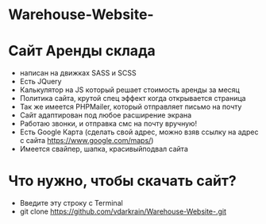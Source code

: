 # Warehouse-Website-

# Сайт Аренды склада

- написан на движках SASS и SCSS
- Есть JQuery
- Калькулятор на JS который решает стоимость аренды за месяц
- Политика сайта, крутой спец эффект когда открывается страница
- Так же имеется PHPMailer, который отправляет письмо на почту
- Сайт адаптирован под любое расширение экрана
- Работаю звонки, и отправка смс на почту вручную!
- Есть Google Карта (сделать свой адрес, можно взяв ссылку на адрес с сайта https://www.google.com/maps/)
- Имеется свайпер, шапка, красивыйподвал сайта

# Что нужно, чтобы скачать сайт?
- Введите эту строку с Terminal
 - git clone https://github.com/vdarkrain/Warehouse-Website-.git
